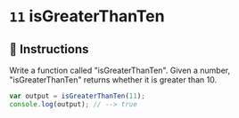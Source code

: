 # `11` isGreaterThanTen

## 📝 Instructions 

Write a function called "isGreaterThanTen".
Given a number, "isGreaterThanTen" returns whether it is greater than 10.

```Javascript
var output = isGreaterThanTen(11);
console.log(output); // --> true
```